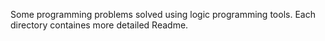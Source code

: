 Some programming problems solved using logic programming tools. Each directory containes more detailed Readme.
